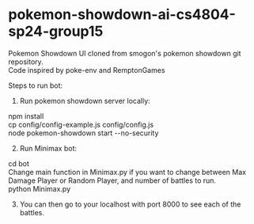# pokemon-showdown-ai-cs4804-sp24-group15

Pokemon Showdown UI cloned from smogon's pokemon showdown git repository.\
Code inspired by poke-env and RemptonGames

Steps to run bot:
1. Run pokemon showdown server locally:

npm install\
cp config/config-example.js config/config.js\
node pokemon-showdown start --no-security

2. Run Minimax bot:

cd bot\
Change main function in Minimax.py if you want to change between Max Damage Player or Random Player, and number of battles to run.\
python Minimax.py

3. You can then go to your localhost with port 8000 to see each of the battles.
